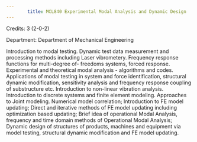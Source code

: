 ```yaml
---
        title: MCL840 Experimental Modal Analysis and Dynamic Design
---
```

Credits: 3 (2-0-2)

Department: Department of Mechanical Engineering

Introduction to modal testing. Dynamic test data measurement and processing methods including Laser vibrometery. Frequency response functions for multi-degree of- freedoms systems, forced response. Experimental and theoretical modal analysis - algorithms and codes. Applications of modal testing in system and force identification, structural dynamic modification, sensitivity analysis and frequency response coupling of substructure etc. Introduction to non-linear vibration analysis. Introduction to discrete systems and finite element modeling. Approaches to Joint modeling. Numerical model correlation; Introduction to FE model updating; Direct and iterative methods of FE model updating including optimization based updating; Brief idea of operational Modal Analysis, frequency and time domain methods of Operational Modal Analysis; Dynamic design of structures of products, machines and equipment via model testing, structural dynamic modification and FE model updating.